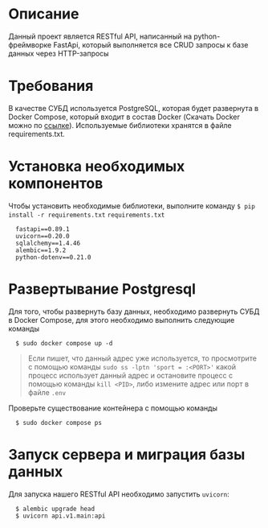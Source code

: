 # Описание

Данный проект является RESTful API, написанный на python-фреймворке FastApi, который выполняется все CRUD запросы к базе данных через HTTP-запросы

# Требования

В качестве СУБД используется PostgreSQL, которая будет развернута в Docker Compose, который входит в состав Docker (Скачать Docker можно по [ссылке](https://docs.docker.com/get-docker/)). Используемые библиотеки хранятся в файле requirements.txt.

# Установка необходимых компонентов

Чтобы установить необходимые библиотеки, выполните команду `$ pip install -r requirements.txt`
`requirements.txt`
```
  fastapi==0.89.1
  uvicorn==0.20.0
  sqlalchemy==1.4.46
  alembic==1.9.2
  python-dotenv==0.21.0
```

# Развертывание Postgresql

Для того, чтобы развернуть базу данных, необходимо развернуть СУБД в Docker Compose, для этого необходимо выполнить следующие команды
```
  $ sudo docker compose up -d
```
> Если пишет, что данный адрес уже используется, то просмотрите с помощью команды `sudo ss -lptn 'sport = :<PORT>'` какой процесс использует данный адрес и остановите процесс с помощью команды `kill <PID>`, либо измените адрес или порт в файле `.env`

Проверьте существование контейнера с помощью команды 
```
  $ sudo docker compose ps
```

# Запуск сервера и миграция базы данных

Для запуска нашего RESTful API необходимо запустить `uvicorn`:
```
  $ alembic upgrade head
  $ uvicorn api.v1.main:api
```
